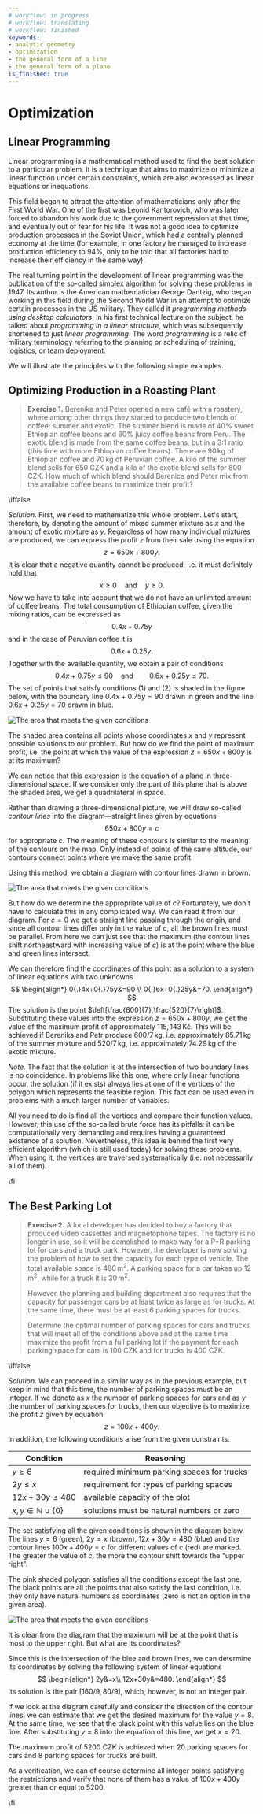 ```yaml
---
# workflow: in progress
# workflow: translating
# workflow: finished
keywords:
- analytic geometry
- optimization
- the general form of a line
- the general form of a plane
is_finished: true
---
```


# Optimization

## Linear Programming

Linear programming is a mathematical method used to find the best solution to a particular problem. 
It is a technique that aims to maximize or minimize a linear function under certain constraints, 
which are also expressed as linear equations or inequations.

This field began to attract the attention of mathematicians only after the First World War. 
One of the first was Leonid Kantorovich, who was later forced to abandon his work due 
to the government repression at that time, and eventually out of fear for his life. 
It was not a good idea to optimize production processes in the Soviet Union, 
which had a centrally planned economy at the time 
(for example, in one factory he managed to increase production efficiency to 94\%, 
only to be told that all factories had to increase their efficiency in the same way).

The real turning point in the development of linear programming was the publication 
of the so-called simplex algorithm for solving these problems in 1947. 
Its author is the American mathematician George Dantzig, 
who began working in this field during the Second World War 
in an attempt to optimize certain processes in the US military. 
They called it *programming methods using desktop calculators*. 
In his first technical lecture on the subject, 
he talked about *programming in a linear structure*, 
which was subsequently shortened to just *linear programming*. 
The word *programming* is a relic of military terminology referring to the planning 
or scheduling of training, logistics, or team deployment.

We will illustrate the principles with the following simple examples.

## Optimizing Production in a Roasting Plant

> **Exercise 1.**  Berenika and Peter opened a new café with a roastery, where
> among other things they started to produce two blends of coffee: summer and exotic.
> The summer blend is made of 40\% sweet Ethiopian coffee beans and 60\% juicy coffee beans from Peru.
> The exotic blend is made from the same coffee beans, but in a 3:1 ratio (this time with more Ethiopian coffee beans).
> There are $90\,\text{kg}$ of Ethiopian coffee and $70\,\text{kg}$ of Peruvian coffee.
> A kilo of the summer blend sells for 650 CZK and a kilo of the exotic blend sells for 800 CZK.
> How much of which blend should Berenice and Peter mix from the available coffee beans to maximize their profit?

\iffalse

*Solution.* First, we need to mathematize this whole problem. Let's start, therefore, 
by denoting the amount of mixed summer mixture as $x$ and the amount of exotic mixture as $y$. 
Regardless of how many individual mixtures are produced, 
we can express the profit $z$ from their sale using the equation
$$
z=650x+800y.
$$
It is clear that a negative quantity cannot be produced, i.e. it must definitely hold that
$$
  x\geq0\quad \text{and}\quad y\geq0. \tag{1}
$$
Now we have to take into account that we do not have an unlimited amount of coffee beans. The total consumption of Ethiopian coffee, given the mixing ratios, can be expressed as
$$
  0{.}4x+0{.}75y 
$$
and in the case of Peruvian coffee it is
$$
  0{.}6x+0{.}25y.
$$
Together with the available quantity, we obtain a pair of conditions
$$
  0{.}4x+0{.}75y\leq90 \quad\text{and}\quad\quad 0{.}6x+0{.}25y\leq70. \tag{2}
$$
The set of points that satisfy conditions $(1)$ and $(2)$ is shaded in the figure below, 
with the boundary line $0{.}4x+0{.}75y=90$ drawn in green and the line $0{.}6x+0{.}25y=70$ drawn in blue.

![The area that meets the given conditions](00032_obr_1.svg)

The shaded area contains all points whose coordinates $x$ and $y$ represent possible solutions to our problem. 
But how do we find the point of maximum profit, i.e. the point at which the value of the expression $z=650x+800y$ is at its maximum?

We can notice that this expression is the equation of a plane in three-dimensional space. 
If we consider only the part of this plane that is above the shaded area, we get a quadrilateral in space.

Rather than drawing a three-dimensional picture, we will draw so-called *contour lines* into the diagram—straight lines given by equations
$$
650x+800y=c
$$
for appropriate $c$. The meaning of these contours is similar to the meaning of the contours on the map. Only instead of points of the same altitude, our contours connect points where we make the same profit.

Using this method, we obtain a diagram with contour lines drawn in brown.

![The area that meets the given conditions](00032_obr_2.svg)

But how do we determine the appropriate value of $c$? 
Fortunately, we don't have to calculate this in any complicated way. We can read it from our diagram. 
For $c=0$ we get a straight line passing through the origin, 
and since all contour lines differ only in the value of $c$, all the brown lines must be parallel. 
From here we can just see that the maximum (the contour lines shift northeastward with increasing value of $c$) 
is at the point where the blue and green lines intersect.

We can therefore find the coordinates of this point as a solution to a system of linear equations with two unknowns
$$
\begin{align*}
0{.}4x+0{.}75y&=90 \\
0{.}6x+0{.}25y&=70.
\end{align*}
$$The solution is the point $\left[\frac{600}{7},\frac{520}{7}\right]$. 
Substituting these values ​​into the expression $z=650x+800y$, 
we get the value of the maximum profit of approximately $115{,}143\,\text{Kč}$. 
This will be achieved if Berenika and Petr produce $600/7\,\text{kg}$, 
i.e. approximately $85{.}71\,\text{kg}$ of the summer mixture and $520/7\,\text{kg}$, 
i.e. approximately $74{.}29\,\text{kg}$ of the exotic mixture.

*Note.* The fact that the solution is at the intersection of two boundary lines is no coincidence. 
In problems like this one, where only linear functions occur, 
the solution (if it exists) always lies at one of the vertices of the polygon which represents the feasible region. 
This fact can be used even in problems with a much larger number of variables.

All you need to do is find all the vertices and compare their function values. 
However, this use of the so-called brute force has its pitfalls: 
it can be computationally very demanding and requires having a guaranteed existence of a solution. 
Nevertheless, this idea is behind the first very efficient algorithm (which is still used today) for solving these problems. 
When using it, the vertices are traversed systematically (i.e. not necessarily all of them).

\fi

## The Best Parking Lot

> **Exercise 2.** A local developer has decided to buy a factory that produced video cassettes
> and magnetophone tapes. The factory is no longer in use,
> so it will be demolished to make way for a P+R parking lot for cars and a truck park.
> However, the developer is now solving the problem of how to set the capacity for each type of vehicle.
> The total available space is $480\,\text{m}^2$.
> A parking space for a car takes up $12\,\text{m}^2$, while for a truck it is $30\,\text{m}^2$.
>
> However, the planning and building department also requires that the capacity
> for passenger cars be at least twice as large as for trucks.
> At the same time, there must be at least 6 parking spaces for trucks.
>
> Determine the optimal number of parking spaces for cars and trucks that will meet all of the conditions above
> and at the same time maximize the profit from a full parking lot
> if the payment for each parking space for cars is 100 CZK and for trucks is 400 CZK.

\iffalse

*Solution.* We can proceed in a similar way as in the previous example, 
but keep in mind that this time, the number of parking spaces must be an integer. 
If we denote as $x$ the number of parking spaces for cars 
and as $y$ the number of parking spaces for trucks, 
then our objective is to maximize the profit $z$ given by equation
$$
z=100x+400y.
$$
In addition, the following conditions arise from the given constraints.

| Condition  | Reasoning| 
| ------------- | ------------- | 
| $y\geq 6$  | required minimum parking spaces for trucks  | 
| $2y\leq x$  | requirement for types of parking spaces  | 
| $12x+30y\leq480$ | available capacity of the plot  | 
| $x,y\in\mathbb{N}\cup\{0\}$  | solutions must be natural numbers or zero | 

The set satisfying all the given conditions is shown in the diagram below. 
The lines $y=6$ (green), $2y=x$ (brown), $12x+30y=480$ (blue) 
and the contour lines $100x+400y=c$ for different values ​​of $c$ (red) are marked. 
The greater the value of $c$, the more the contour shift towards the "upper right".

The pink shaded polygon satisfies all the conditions except the last one. 
The black points are all the points that also satisfy the last condition, 
i.e. they only have natural numbers as coordinates (zero is not an option in the given area).

![The area that meets the given conditions](00032_obr_3.svg)

It is clear from the diagram that the maximum will be at the
point that is most to the upper right. But what are its coordinates? 

Since this is the intersection of the blue and brown lines, 
we can determine its coordinates by solving the following system of linear equations
$$
\begin{align*}
2y&=x\\  
12x+30y&=480. 
\end{align*}
$$
Its solution is the pair $[160/9,80/9]$, which, however, is not an integer pair.

If we look at the diagram carefully and consider the direction of the contour lines, 
we can estimate that we get the desired maximum for the value $y=8$. 
At the same time, we see that the black point with this value lies on the blue line. 
After substituting $y=8$ into the equation of this line, we get $x=20$.

The maximum profit of $5200$ CZK is achieved 
when $20$ parking spaces for cars and $8$ parking spaces for trucks are built.

As a verification, we can of course determine all integer points satisfying the restrictions 
and verify that none of them has a value of $100x+400y$ greater than or equal to $5200$.

\fi
